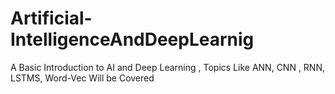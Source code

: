 # Artificial-IntelligenceAndDeepLearnig
A Basic Introduction to AI and Deep Learning , Topics Like ANN, CNN , RNN, LSTMS, Word-Vec Will be Covered
